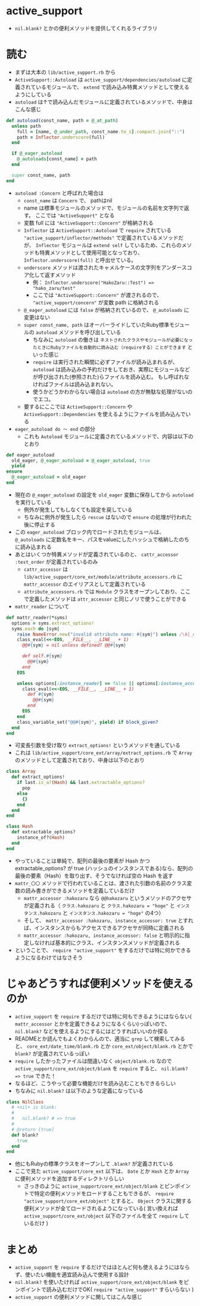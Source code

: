 # active_support
- `nil.blank?` とかの便利メソッドを提供してくれるライブラリ

# 読む
- まずは大本の `lib/active_support.rb` から
- `ActiveSupport::Autoload` は `active_support/dependencies/autoload` に定義されているモジュールで、 `extend` で読み込み特異メソッドとして使えるようにしている
- `autoload` は↑で読み込んだモジュールに定義されているメソッドで、中身はこんな感じ

```ruby
def autoload(const_name, path = @_at_path)
  unless path
    full = [name, @_under_path, const_name.to_s].compact.join("::")
    path = Inflector.underscore(full)
  end

  if @_eager_autoload
    @_autoloads[const_name] = path
  end

  super const_name, path
end
```

- `autoload :Concern` と呼ばれた場合は
  - `const_name` は `Concern` で、 pathはnil
  - name は標準モジュールのメソッドで、モジュールの名前を文字列で返す。 ここでは `"ActiveSupport"` となる
  - 変数 full には `"ActiveSupport::Concern"` が格納される
  - `Inflector` は `ActiveSupport::Autoload` で `require` されている `"active_support/inflector/methods"` で定義されているメソッドだが、 `Inflector` モジュールは `extend self` しているため、これらのメソッドも特異メソッドとして使用可能となっており、 `Inflector.underscore(full)` と呼出せている。
  - `underscore` メソッドは渡されたキャメルケースの文字列をアンダースコア化して返すメソッド
    - 例： `Inflector.underscore("HakoZaru::Test") => "hako_zaru/test"`
    - ここでは `"ActiveSupport::Concern"` が渡されるので、 `"active_support/concern"` が変数 path に格納される
  - `@_eager_autoload` には `false` が格納されているので、 `@_autoloads` に変更はない
  - `super const_name, path` はオーバーライドしていたRuby標準モジュールの `autoload` メソッドを呼び出している
    - ちなみに `autoload` の働きは `ネストされたクラスやモジュールが必要になったときにRubyファイルを自動的に読み込む（requireする）ことができます` といった感じ
    - `require` は実行された瞬間に必ずファイルが読み込まれるが、 `autoload` は読み込みの予約だけをしておき、実際にモジュールなどが呼び出された(参照された)らファイルを読み込む。 もし呼ばれなければファイルは読み込まれない。
    - 使うかどうかわからない場合は `autoload` の方が無駄な処理がないのでエコ。
  - 要するにここでは `ActiveSupport::Concern` や `ActiveSupport::Dependencies` を使えるようにファイルを読み込んでいる
- `eager_autoload do 〜 end` の部分
  - これも `Autoload` モジュールに定義されているメソッドで、内容は以下のとおり

```ruby
def eager_autoload
  old_eager, @_eager_autoload = @_eager_autoload, true
  yield
ensure
  @_eager_autoload = old_eager
end
```

- 現在の `@_eager_autoload` の設定を `old_eager` 変数に保存してから `autoload` を実行している
  - 例外が発生してもしなくても設定を戻している
  - ちなみに例外が発生したら `rescue` はないので `ensure` の処理が行われた後に停止する
- この `eager_autoload` ブロック内でロードされたモジュールは、 `@_autoloads` に定数名をキー、パスをvalueにしたハッシュで格納したのちに読み込まれる
- あとはいくつか特異メソッドが定義されているのと、 `cattr_accessor :test_order` が定義されているのみ
  - `cattr_accessor` は `lib/active_support/core_ext/module/attribute_accessors.rb` に `mattr_accessor` のエイリアスとして定義されている
  - `attribute_accessors.rb` では `Module` クラスをオープンしており、ここで定義したメソッドは `attr_accessor` と同じノリで使うことができる
- `mattr_reader` について

```ruby
def mattr_reader(*syms)
  options = syms.extract_options!
  syms.each do |sym|
    raise NameError.new("invalid attribute name: #{sym}") unless /\A[_A-Za-z]\w*\z/.match?(sym)
    class_eval(<<-EOS, __FILE__, __LINE__ + 1)
      @@#{sym} = nil unless defined? @@#{sym}

      def self.#{sym}
        @@#{sym}
      end
    EOS

    unless options[:instance_reader] == false || options[:instance_accessor] == false
      class_eval(<<-EOS, __FILE__, __LINE__ + 1)
        def #{sym}
          @@#{sym}
        end
      EOS
    end
    class_variable_set("@@#{sym}", yield) if block_given?
  end
end
```

- 可変長引数を受け取り `extract_options!` というメソッドを通している
- これは `lib/active_support/core_ext/array/extract_options.rb` で `Array` のメソッドとして定義されており、中身は以下のとおり

```ruby
class Array
  def extract_options!
    if last.is_a?(Hash) && last.extractable_options?
      pop
    else
      {}
    end
  end
end

class Hash
  def extractable_options?
    instance_of?(Hash)
  end
end
```

- やっていることは単純で、配列の最後の要素が Hash かつ extractable_options? が true (ハッシュのインスタンスである)なら、配列の最後の要素（Hash）を取り出す、そうでなければ空の Hash を返す
- `mattr_〇〇` メソッドで行われていることは、渡された引数の名前のクラス変数の読み書きができるメソッドを定義しているだけ
  - `mattr_accessor :hakozaru` なら `@@hakozaru` というメソッドのアクセサが定義される（ `クラス.hakozaru` と `クラス.hakozaru = "hoge"` と `インスタンス.hakozaru` と `インスタンス.hakozaru = "hoge"` の4つ）
  - そして、 `mattr_accessor :hakozaru, instance_accessor: true` とすれば、インスタンスからもアクセスできるアクセサが同時に定義される
  - `mattr_accessor :hakozaru, instance_accessor: false` と明示的に指定しなければ基本的にクラス、インスタンスメソッドが定義される
- ということで、 `require "active_support"` をするだけでは特に何かできるようになるわけではなさそう

# じゃあどうすれば便利メソッドを使えるのか
- `active_support` を `require` するだけでは特に何もできるようにはならない( `mattr_accessor` とかを定義できるようになるくらい)っぽいので、 `nil.blank?` などを使えるようにするにはどうすればいいのか探る
- READMEとか読んでもよくわからんので、適当に `grep` して検索してみると、 `core_ext/date_time/blank.rb` とか `core_ext/object/blank.rb` とかで `blank?` が定義されているっぽい
- `require` したかったファイルは間違いなく `object/blank.rb` なので `active_support/core_ext/object/blank` を `require` すると、 `nil.blank? => true` できた！
- なるほど、こうやって必要な機能だけを読み込むこともできるらしい
- ちなみに `nil.blank?` は以下のような定義になっている

```ruby
class NilClass
  # +nil+ is blank:
  #
  #   nil.blank? # => true
  #
  # @return [true]
  def blank?
    true
  end
end
```

- 他にもRubyの標準クラスをオープンして `.blank?` が定義されている
- ここで見た `active_support/core_ext` 以下は、 `Date` とか `Hash` とか `Array` に便利メソッドを追加するディレクトリらしい
  - さっきのように `active_support/core_ext/object/blank` とピンポイントで特定の便利メソッドをロードすることもできるが、 `require "active_support/core_ext/object"` とすると、 `Object` クラスに関する便利メソッドが全てロードされるようになっている( 言い換えれば `active_support/core_ext/object` 以下のファイルを全て `require` しているだけ )

# まとめ
- `active_support` を `require` するだけではほとんど何も使えるようにはならず、使いたい機能を適宜読み込んで使用する設計
- `nil.blank?` を使いたければ `active_support/core_ext/object/blank` をピンポイントで読み込むだけでOK( `require "active_support"` すらいらない )
- `active_support` の便利メソッドに関してはこんな感じ
